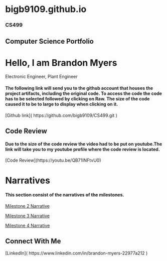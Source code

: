 # bigb9109.github.io
### CS499

<h2> Computer Science Portfolio</h2>

<h1>Hello, I am Brandon Myers</h1> <a> Electronic Engineer</a>, <a> Plant Engineer</a>

<h4>The following link will send you to the github account that houses the project artifacts, including the original code. To access the code the code has to be selected followed by clicking on Raw. The size of the code caused it to be to large to display when clicking on it.</h4>
[Github link]( https://github.com/bigb9109/CS499.git ) 

<h2> Code Review</h2>
<h4>Due to the size of the code review the video had to be put on youtube.The link will take you to my youtube profile where the code review is located.</h4>
[Code Review](https://youtu.be/QB71INFtvU0)

<h1>Narratives</h1>
<h4>This section consist of the narratives of the milestones.</h4>

[Milestone 2 Narrative](https://view.officeapps.live.com/op/view.aspx?src=https%3A%2F%2Fraw.githubusercontent.com%2Fbigb9109%2FCS499%2Frefs%2Fheads%2Fmain%2FWeek%25203%2520narrative.docx&wdOrigin=BROWSELINK)

[Milestone 3 Narrative](https://view.officeapps.live.com/op/view.aspx?src=https%3A%2F%2Fraw.githubusercontent.com%2Fbigb9109%2FCS499%2Frefs%2Fheads%2Fmain%2Fmilestone%25203.docx&wdOrigin=BROWSELINK)

[Milestone 4 Narrative](https://view.officeapps.live.com/op/view.aspx?src=https%3A%2F%2Fraw.githubusercontent.com%2Fbigb9109%2FCS499%2Frefs%2Fheads%2Fmain%2FMilestone%25204.docx&wdOrigin=BROWSELINK)

<h2> Connect With Me </h2>
[LinkedIn]( https://www.linkedin.com/in/brandon-myers-22977a212 )
